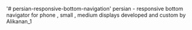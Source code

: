 '# persian-responsive-bottom-navigation'
persian - responsive
bottom navigator for phone , small , medium displays 
developed and custom by Alikanan_1 
